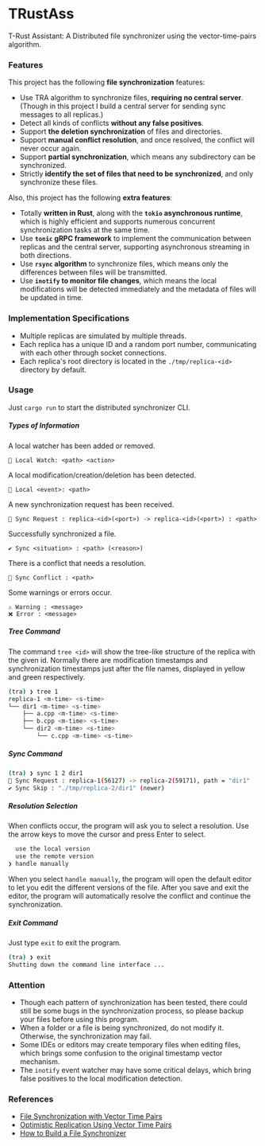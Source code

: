 # TRustAss

T-Rust Assistant: A Distributed file synchronizer using the vector-time-pairs algorithm.

### Features

This project has the following **file synchronization** features:

- Use TRA algorithm to synchronize files, **requiring no central server**. (Though in this project I build a central server for sending sync messages to all replicas.)
- Detect all kinds of conflicts **without any false positives**.
- Support **the deletion synchronization** of files and directories.
- Support **manual conflict resolution**, and once resolved, the conflict will never occur again.
- Support **partial synchronization**, which means any subdirectory can be synchronized.
- Strictly **identify the set of files that need to be synchronized**, and only synchronize these files.

Also, this project has the following **extra features**:

- Totally **written in Rust**, along with the **`tokio` asynchronous runtime**, which is highly efficient and supports numerous concurrent synchronization tasks at the same time.
- Use **`tonic` gRPC framework** to implement the communication between replicas and the central server, supporting asynchronous streaming in both directions.
- Use **`rsync` algorithm** to synchronize files, which means only the differences between files will be transmitted.
- Use **`inotify` to monitor file changes**, which means the local modifications will be detected immediately and the metadata of files will be updated in time.

### Implementation Specifications

- Multiple replicas are simulated by multiple threads.
- Each replica has a unique ID and a random port number, communicating with each other through socket connections.
- Each replica's root directory is located in the `./tmp/replica-<id>` directory by default.

### Usage

Just `cargo run` to start the distributed synchronizer CLI.

##### Types of Information

A local watcher has been added or removed.

```
👀 Local Watch: <path> <action>
```

A local modification/creation/deletion has been detected.

```
📢 Local <event>: <path>
```

A new synchronization request has been received.

```
🔄 Sync Request : replica-<id>(<port>) -> replica-<id>(<port>) : <path>
```

Successfully synchronized a file.

```
✔ Sync <situation> : <path> (<reason>)
```

There is a conflict that needs a resolution.

```
🔧 Sync Conflict : <path>
```

Some warnings or errors occur.

```
⚠️ Warning : <message>
❌ Error : <message>
```

##### Tree Command

The command `tree <id>` will show the tree-like structure of the replica with the given id. Normally there are modification timestamps and synchronization timestamps just after the file names, displayed in yellow and green respectively.

```bash
(tra) ❯ tree 1
replica-1 <m-time> <s-time>  
└── dir1 <m-time> <s-time>
    ├── a.cpp <m-time> <s-time>
    ├── b.cpp <m-time> <s-time>
    └── dir2 <m-time> <s-time> 
        └── c.cpp <m-time> <s-time>
```

##### Sync Command

```bash
(tra) ❯ sync 1 2 dir1
🔄 Sync Request : replica-1(56127) -> replica-2(59171), path = "dir1"
✔ Sync Skip : "./tmp/replica-2/dir1" (newer)
```

##### Resolution Selection

When conflicts occur, the program will ask you to select a resolution. Use the arrow keys to move the cursor and press Enter to select.

```bash
  use the local version
  use the remote version
❯ handle manually
```

When you select `handle manually`, the program will open the default editor to let you edit the different versions of the file. After you save and exit the editor, the program will automatically resolve the conflict and continue the synchronization.

##### Exit Command

Just type `exit` to exit the program.

```bash
(tra) ❯ exit
Shutting down the command line interface ...
```

### Attention

- Though each pattern of synchronization has been tested, there could still be some bugs in the synchronization process, so please backup your files before using this program.
- When a folder or a file is being synchronized, do not modify it. Otherwise, the synchronization may fail.
- Some IDEs or editors may create temporary files when editing files, which brings some confusion to the original timestamp vector mechanism.
- The `inotify` event watcher may have some critical delays, which bring false positives to the local modification detection.

### References

- [File Synchronization with Vector Time Pairs](http://publications.csail.mit.edu/tmp/MIT-CSAIL-TR-2005-014.pdf)
- [Optimistic Replication Using Vector Time Pairs](https://pdos.csail.mit.edu/archive/6.824-2004/papers/tra.pdf)
- [How to Build a File Synchronizer](http://web.mit.edu/6.033/2005/wwwdocs/papers/unisonimpl.pdf)